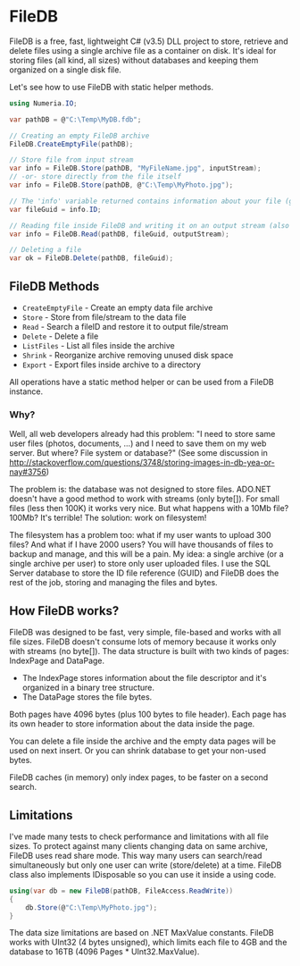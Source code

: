 # FileDB

FileDB is a free, fast, lightweight C# (v3.5) DLL project to store, retrieve and delete files using a single archive file as a container on disk. It's ideal for storing files (all kind, all sizes) without databases and keeping them organized on a single disk file.

Let's see how to use FileDB with static helper methods.

```C#
using Numeria.IO;

var pathDB = @"C:\Temp\MyDB.fdb";

// Creating an empty FileDB archive
FileDB.CreateEmptyFile(pathDB);

// Store file from input stream
var info = FileDB.Store(pathDB, "MyFileName.jpg", inputStream);
// -or- store directly from the file itself
var info = FileDB.Store(pathDB, @"C:\Temp\MyPhoto.jpg");

// The 'info' variable returned contains information about your file (generated GUID, filename, file-length, mime-type) 
var fileGuid = info.ID;

// Reading file inside FileDB and writing it on an output stream (also available to write it directly to a file)
var info = FileDB.Read(pathDB, fileGuid, outputStream);

// Deleting a file
var ok = FileDB.Delete(pathDB, fileGuid);
```

## FileDB Methods

- `CreateEmptyFile` - Create an empty data file archive
- `Store` - Store from file/stream to the data file
- `Read` - Search a fileID and restore it to output file/stream
- `Delete` - Delete a file
- `ListFiles` - List all files inside the archive
- `Shrink` - Reorganize archive removing unused disk space
- `Export` - Export files inside archive to a directory

All operations have a static method helper or can be used from a FileDB instance.


### Why?

Well, all web developers already had this problem: "I need to store same user files (photos, documents, ...) and I need to save them on my web server. But where? File system or database?" (See some discussion in http://stackoverflow.com/questions/3748/storing-images-in-db-yea-or-nay#3756)

The problem is: the database was not designed to store files. ADO.NET doesn't have a good method to work with streams (only byte[]). For small files (less then 100K) it works very nice. But what happens with a 10Mb file? 100Mb? It's terrible! The solution: work on filesystem!

The filesystem has a problem too: what if my user wants to upload 300 files? And what if I have 2000 users? You will have thousands of files to backup and manage, and this will be a pain.
My idea: a single archive (or a single archive per user) to store only user uploaded files. I use the SQL Server database to store the ID file reference (GUID) and FileDB does the rest of the job, storing and managing the files and bytes.

## How FileDB works?

FileDB was designed to be fast, very simple, file-based and works with all file sizes. FileDB doesn't consume lots of memory because it works only with streams (no byte[]). The data structure is built with two kinds of pages: IndexPage and DataPage.

- The IndexPage stores information about the file descriptor and it's organized in a binary tree structure.
- The DataPage stores the file bytes.

Both pages have 4096 bytes (plus 100 bytes to file header). Each page has its own header to store information about the data inside the page.

You can delete a file inside the archive and the empty data pages will be used on next insert. Or you can shrink database to get your non-used bytes.

FileDB caches (in memory) only index pages, to be faster on a second search.

## Limitations

I've made many tests to check performance and limitations with all file sizes. To protect against many clients changing data on same archive, FileDB uses read share mode. This way many users can search/read simultaneously but only one user can write (store/delete) at a time. FileDB class also implements IDisposable so you can use it inside a using code.

```C#
using(var db = new FileDB(pathDB, FileAccess.ReadWrite))
{
    db.Store(@"C:\Temp\MyPhoto.jpg");
}
```

The data size limitations are based on .NET MaxValue constants. FileDB works with UInt32 (4 bytes unsigned), which limits each file to 4GB and the database to 16TB (4096 Pages * UInt32.MaxValue).
